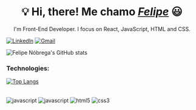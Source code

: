 <div>
  <h1 align="center">💡 Hi, there! Me chamo <a href="https://www.linkedin.com/in/felipenobrg/
"><i>Felipe</i></a> 😃️</h1>
</div>

<p align="center">I'm Front-End Developer. I focus on React, JavaScript, HTML and CSS.</p>

 [![Linkedln](https://img.shields.io/badge/LinkedIn-0077B5?style=for-the-badge&logo=linkedin&logoColor=white)](https://www.linkedin.com/in/felipe-n%C3%B3brega/) 
[![Gmail](https://img.shields.io/badge/Gmail-D14836?style=for-the-badge&logo=gmail&logoColor=white)](felipenobrega2012@gmail.com)

![Felipe Nóbrega's GitHub stats](https://github-readme-stats.vercel.app/api?username=felipenobrg&show_icons=true&theme=dracula)

### Technologies:

 [![Top Langs](https://github-readme-stats.vercel.app/api/top-langs/?username=felipenobrg)](https://github.com/anuraghazra/github-readme-stats)

<div style="display: inline_block"><br/>
   <img align="center" alt="javascript" src="https://img.shields.io/badge/JavaScript-F7DF1E?style=for-the-badge&logo=javascript&logoColor=black" />
   <img align="center" alt="javascript" src="https://img.shields.io/badge/React-20232A?style=for-the-badge&logo=react&logoColor=61DAFB" /> 
   <img align="center" alt="html5" src="https://img.shields.io/badge/HTML-239120?style=for-the-badge&logo=html5&logoColor=white" /> 
   <img align="center" alt="css3" src="https://img.shields.io/badge/CSS-239120?&style=for-the-badge&logo=css3&logoColor=white" /> 
   </br>
</div>

</div>
